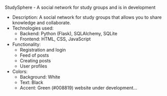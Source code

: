 StudySphere - A social network for study groups and is in development

* Description: A social network for study groups that allows you to share knowledge and collaborate.
* Technologies used:
    * Backend: Python (Flask), SQLAlchemy, SQLite
    * Frontend: HTML, CSS, JavaScript
* Functionality:
    * Registration and login
    * Feed of posts
    * Creating posts
    * User profiles
* Colors:
    * Background: White
    * Text: Black
    * Accent: Green (#008819)
website under development...
